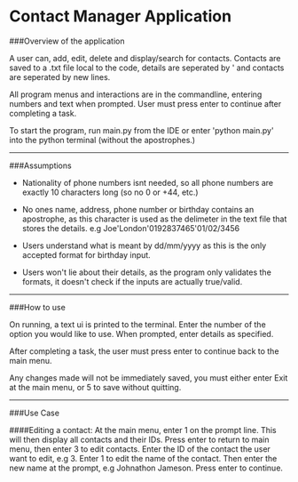 Contact Manager Application
==========

###Overview of the application

A user can, add, edit, delete and  display/search for contacts. Contacts
are saved to a .txt file local to the  code, details are seperated by ' and 
contacts are seperated by new lines.

All program menus and interactions are in the commandline, entering numbers
and text when prompted. User must press enter to continue after completing
a task.

To start the program, run main.py from the IDE or enter 'python main.py' into
the python terminal (without the apostrophes.)

-------------------------------------------

###Assumptions

* Nationality of phone numbers isnt needed, so all phone numbers are exactly 10
characters long (so no 0 or +44, etc.)

* No ones name, address, phone number or birthday contains an apostrophe, as
this character is used as the delimeter in the text file that stores the details.
e.g Joe'London'0192837465'01/02/3456

* Users understand what is meant by dd/mm/yyyy as this is the only accepted
format for birthday input.

* Users won't lie about their details, as the program only validates the formats,
it doesn't check if the inputs are actually true/valid.

--------------------------------------------

###How to use

On running, a text ui is printed to the terminal. Enter the number of the option
you would like to use. When prompted, enter details as specified.

After completing a task, the user must press enter to continue back to the main menu.

Any changes made will not be immediately saved, you must either enter Exit at
the main menu, or 5 to save without quitting.

--------------------------------------------

###Use Case

####Editing a contact:
At the main menu, enter 1 on the prompt line. This will then display all contacts and
their IDs. Press enter to return to main menu, then enter 3 to edit contacts. Enter
the ID of the contact the user want to edit, e.g 3. Enter 1 to edit the name of the
contact. Then enter the new name at the prompt, e.g Johnathon Jameson. Press enter
to continue.